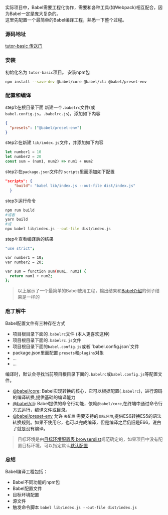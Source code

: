 <!--
 * @Desc: 
 * @FilePath: /tutor-babel/docs/md/start.md
 * @Author: liujianwei1
 * @Date: 2021-05-14 16:43:54
 * @LastEditors: liujianwei1
 * @Reference Desc: 
-->

实际项目中，Babel需要工程化协作，需要和各种工具(如Webpack)相互配合，因为Babel一定是庞大复杂的。  
这里先配置一个最简单的Babel编译工程，熟悉一下整个过程。

### 源码地址
[tutor-basic 传送门](https://github.com/rupid/tutor-babel/tree/master/packages/tutor-basic)

### 安装
初始化名为 `tutor-basic`项目。 安装npm包
```bash
npm install --save-dev @babel/core @babel/cli @babel/preset-env
```


### 配置和编译
step1:在根目录下面 新建一个`.babelrc`文件(或`babel.config.js`，`.babelrc.js`)。添加如下内容
```json
{
  "presets": ["@babel/preset-env"]
}
```

step2:在新建 `lib/index.js`文件，并添加如下内容
```javascript
let number1 = 10
let number2 = 20
const sum = (num1, num2) => num1 + num2
```

step2:在`package.json`文件的 `scripts`里面添加如下配置
```json
"scripts": {
    "build": "babel lib/index.js --out-file dist/index.js"
  }
```
step3:运行命令
```bash
npm run build
#或者
yarn build
#或
npx babel lib/index.js --out-file dist/index.js
```

step4:查看编译后的结果
```bash
"use strict";

var number1 = 10;
var number2 = 20;

var sum = function sum(num1, num2) {
  return num1 + num2;
};

```

> 以上展示了一个最简单的Babel使用工程，输出结果和[Babel介绍](./guide.md)的例子结果是一样的

### 庖丁解牛
Babel配置文件有三种存在方式
- 项目根目录下面的`.babelrc`文件 (本人更喜欢这种)
- 项目根目录下面的`.babelrc.js`文件
- 项目根目录下面的`babel.config.js`或者``babel.config.json`文件
- package.json里面配置 `presets`和`plugins`对象
- ...
- ...

编译时，默认会寻找当前项目根目录下面的`.babelrc`或`babel.config.js`等配置文件。

- [@babel/core](https://babeljs.io/docs/en/babel-core): Babel实现转换的核心，它可以根据配置(``.babelrc``)，进行源码的编译转换,提供基础的编译能力
- [@babel/cli](https://babeljs.io/docs/en/babel-cli):  Babel提供的命令行功能，依赖`@babel/core`,在终端中通过命令行方式运行，编译文件或目录。
- [@babel/preset-env](https://babeljs.io/docs/en/babel-preset-env) 允许 `去配置` 需要支持的`目标环境`,提供ES6转换ES5的语法转换规则。如果不使用它，也可以完成编译，但是编译之后仍旧是E66，说白了就是没有编译。
> 目标环境是由[目标环境配置表 browserslist](https://github.com/browserslist/browserslist)规范确定的，如果项目中没有配置目标环境，可以指定默认[默认配置](https://babeljs.io/docs/en/babel-preset-env#targets) 

### 总结
Babel编译工程包括：
- Babel不同功能的npm包
- Babel配置文件
- 目标环境配置
- 源文件
- 触发命令脚本 `babel lib/index.js --out-file dist/index.js`

